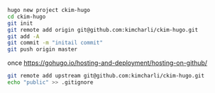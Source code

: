 ```bash
hugo new project ckim-hugo
cd ckim-hugo
git init
git remote add origin git@github.com:kimcharli/ckim-hugo.git
git add -A
git commit -m "initail commit"
git push origin master

```


once
https://gohugo.io/hosting-and-deployment/hosting-on-github/
```bash
git remote add upstream git@github.com:kimcharli/ckim-hugo.git
echo "public" >> .gitignore
```
